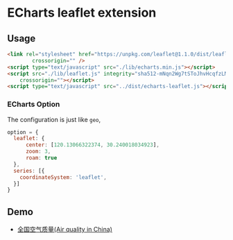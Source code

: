 # ECharts leaflet extension

## Usage

```html
<link rel="stylesheet" href="https://unpkg.com/leaflet@1.1.0/dist/leaflet.css" integrity="sha512-wcw6ts8Anuw10Mzh9Ytw4pylW8+NAD4ch3lqm9lzAsTxg0GFeJgoAtxuCLREZSC5lUXdVyo/7yfsqFjQ4S+aKw=="
        crossorigin="" />
<script type="text/javascript" src="./lib/echarts.min.js"></script>
<script src="./lib/leaflet.js" integrity="sha512-mNqn2Wg7tSToJhvHcqfzLMU6J4mkOImSPTxVZAdo+lcPlk+GhZmYgACEe0x35K7YzW1zJ7XyJV/TT1MrdXvMcA=="
    crossorigin=""></script>
<script type="text/javascript" src="../dist/echarts-leaflet.js"></script>
```

### ECharts Option

The configuration is just like `geo`,

```javascript
option = { 
  leaflet: {
      center: [120.13066322374, 30.240018034923],
      zoom: 3,
      roam: true
  },
  series: [{
    coordinateSystem: 'leaflet',
  }]
}
```

## Demo

- [全国空气质量(Air quality in China)](http://gnijuohz.github.io/echarts-leaflet/example/leaflet.html)

